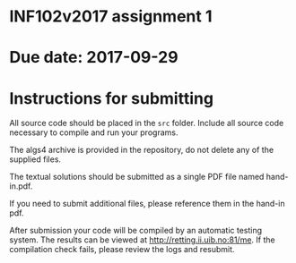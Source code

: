 INF102v2017 assignment 1
=======================================
# Due date: 2017-09-29 

# Instructions for submitting

All source code should be placed in the ```src``` folder. Include all source code necessary to compile and run your programs.

The algs4 archive is provided in the repository, do not delete any of the supplied files.

The textual solutions should be submitted as a single PDF file named hand-in.pdf.

If you need to submit additional files, please reference them in the hand-in pdf.

After submission your code will be compiled by an automatic testing system. The results can be viewed at http://retting.ii.uib.no:81/me. If the compilation check fails, please review the logs and resubmit.